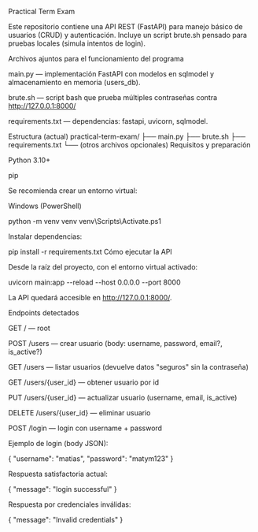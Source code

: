 Practical Term Exam 

Este repositorio contiene una API REST (FastAPI) para manejo básico de usuarios (CRUD) y autenticación. Incluye un script brute.sh pensado para pruebas locales (simula intentos de login).

Archivos ajuntos para el funcionamiento del programa

main.py — implementación FastAPI con modelos en sqlmodel y almacenamiento en memoria (users_db).

brute.sh — script bash que prueba múltiples contraseñas contra http://127.0.0.1:8000/

requirements.txt — dependencias: fastapi, uvicorn, sqlmodel.

Estructura (actual)
practical-term-exam/
├── main.py
├── brute.sh
├── requirements.txt
└── (otros archivos opcionales)
Requisitos y preparación

Python 3.10+

pip

Se recomienda crear un entorno virtual:

Windows (PowerShell)

python -m venv venv
venv\Scripts\Activate.ps1

Instalar dependencias:

pip install -r requirements.txt
Cómo ejecutar la API 

Desde la raíz del proyecto, con el entorno virtual activado:

uvicorn main:app --reload --host 0.0.0.0 --port 8000

La API quedará accesible en http://127.0.0.1:8000/.

Endpoints detectados 

GET / — root

POST /users — crear usuario (body: username, password, email?, is_active?)

GET /users — listar usuarios (devuelve datos "seguros" sin la contraseña)

GET /users/{user_id} — obtener usuario por id

PUT /users/{user_id} — actualizar usuario (username, email, is_active)

DELETE /users/{user_id} — eliminar usuario

POST /login — login con username + password

Ejemplo de login (body JSON):

{ "username": "matias", "password": "matym123" }

Respuesta satisfactoria actual:

{ "message": "login successful" }

Respuesta por credenciales inválidas:

{ "message": "Invalid credentials" }
